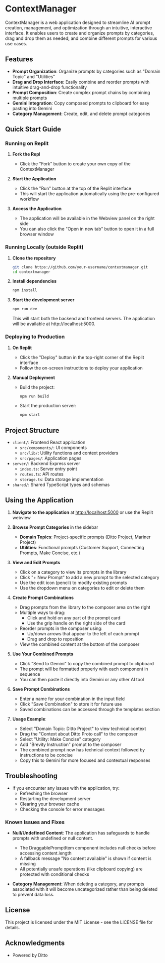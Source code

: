 # ContextManager

ContextManager is a web application designed to streamline AI prompt creation, management, and optimization through an intuitive, interactive interface. It enables users to create and organize prompts by categories, drag and drop them as needed, and combine different prompts for various use cases.

## Features

- **Prompt Organization**: Organize prompts by categories such as "Domain Topic" and "Utilities"
- **Drag and Drop Interface**: Easily combine and reorder prompts with intuitive drag-and-drop functionality
- **Prompt Composition**: Create complex prompt chains by combining multiple prompts
- **Gemini Integration**: Copy composed prompts to clipboard for easy pasting into Gemini
- **Category Management**: Create, edit, and delete prompt categories

## Quick Start Guide

### Running on Replit

1. **Fork the Repl**
   - Click the "Fork" button to create your own copy of the ContextManager

2. **Start the Application**
   - Click the "Run" button at the top of the Replit interface
   - This will start the application automatically using the pre-configured workflow

3. **Access the Application**
   - The application will be available in the Webview panel on the right side
   - You can also click the "Open in new tab" button to open it in a full browser window

### Running Locally (outside Replit)

1. **Clone the repository**
   ```bash
   git clone https://github.com/your-username/contextmanager.git
   cd contextmanager
   ```

2. **Install dependencies**
   ```bash
   npm install
   ```

3. **Start the development server**
   ```bash
   npm run dev
   ```

   This will start both the backend and frontend servers. The application will be available at http://localhost:5000.

### Deploying to Production

1. **On Replit**
   - Click the "Deploy" button in the top-right corner of the Replit interface
   - Follow the on-screen instructions to deploy your application

2. **Manual Deployment**
   - Build the project:
     ```bash
     npm run build
     ```
   - Start the production server:
     ```bash
     npm start
     ```

## Project Structure

- `client/`: Frontend React application
  - `src/components/`: UI components
  - `src/lib/`: Utility functions and context providers
  - `src/pages/`: Application pages
- `server/`: Backend Express server
  - `index.ts`: Server entry point
  - `routes.ts`: API routes
  - `storage.ts`: Data storage implementation
- `shared/`: Shared TypeScript types and schemas

## Using the Application

1. **Navigate to the application** at [http://localhost:5000](http://localhost:5000) or use the Replit webview

2. **Browse Prompt Categories** in the sidebar
   - **Domain Topics**: Project-specific prompts (Ditto Project, Mariner Project)
   - **Utilities**: Functional prompts (Customer Support, Connecting Prompts, Make Concise, etc.)

3. **View and Edit Prompts**
   - Click on a category to view its prompts in the library
   - Click "+ New Prompt" to add a new prompt to the selected category
   - Use the edit icon (pencil) to modify existing prompts
   - Use the dropdown menu on categories to edit or delete them

4. **Create Prompt Combinations**
   - Drag prompts from the library to the composer area on the right
   - Multiple ways to drag:
     - Click and hold on any part of the prompt card
     - Use the grip handle on the right side of the card
   - Reorder prompts in the composer using:
     - Up/down arrows that appear to the left of each prompt
     - Drag and drop to reposition
   - View the combined content at the bottom of the composer

5. **Use Your Combined Prompts**
   - Click "Send to Gemini" to copy the combined prompt to clipboard
   - The prompt will be formatted properly with each component in sequence
   - You can then paste it directly into Gemini or any other AI tool

6. **Save Prompt Combinations**
   - Enter a name for your combination in the input field
   - Click "Save Combination" to store it for future use
   - Saved combinations can be accessed through the templates section

7. **Usage Example**:
   - Select "Domain Topic: Ditto Project" to view technical context
   - Drag the "Context about Ditto Proto call" to the composer
   - Select "Utility: Make Concise" category
   - Add "Brevity Instruction" prompt to the composer
   - The combined prompt now has technical context followed by instructions to be concise
   - Copy this to Gemini for more focused and contextual responses

## Troubleshooting

- If you encounter any issues with the application, try:
  - Refreshing the browser
  - Restarting the development server
  - Clearing your browser cache
  - Checking the console for error messages

### Known Issues and Fixes

- **Null/Undefined Content**: The application has safeguards to handle prompts with undefined or null content.
  - The DraggablePromptItem component includes null checks before accessing content.length
  - A fallback message "No content available" is shown if content is missing
  - All potentially unsafe operations (like clipboard copying) are protected with conditional checks

- **Category Management**: When deleting a category, any prompts associated with it will become uncategorized rather than being deleted to prevent data loss.

## License

This project is licensed under the MIT License - see the LICENSE file for details.

## Acknowledgments

- Powered by Ditto